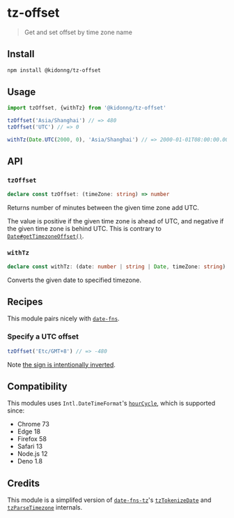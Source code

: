 # tz-offset

> Get and set offset by time zone name

## Install

```sh
npm install @kidonng/tz-offset
```

## Usage

```js
import tzOffset, {withTz} from '@kidonng/tz-offset'

tzOffset('Asia/Shanghai') // => 480
tzOffset('UTC') // => 0

withTz(Date.UTC(2000, 0), 'Asia/Shanghai') // => 2000-01-01T08:00:00.000Z
```

## API

### `tzOffset`

```ts
declare const tzOffset: (timeZone: string) => number
```

Returns number of minutes between the given time zone add UTC.

The value is positive if the given time zone is ahead of UTC, and negative if the given time zone is behind UTC. This is contrary to [`Date#getTimezoneOffset()`](https://developer.mozilla.org/docs/Web/JavaScript/Reference/Global_Objects/Date/getTimezoneOffset#negative_values_and_positive_values).

### `withTz`

<!-- prettier-ignore -->
```ts
declare const withTz: (date: number | string | Date, timeZone: string) => Date
```

Converts the given date to specified timezone.

## Recipes

This module pairs nicely with [`date-fns`](https://github.com/date-fns/date-fns).

### Specify a UTC offset

```js
tzOffset('Etc/GMT+8') // => -480
```

Note [the sign is intentionally inverted](https://en.wikipedia.org/wiki/Tz_database#Area).

## Compatibility

This modules uses `Intl.DateTimeFormat`'s [`hourCycle`](https://developer.mozilla.org/docs/Web/JavaScript/Reference/Global_Objects/Intl/DateTimeFormat/DateTimeFormat#hourcycle), which is supported since:

- Chrome 73
- Edge 18
- Firefox 58
- Safari 13
- Node.js 12
- Deno 1.8

## Credits

This module is a simplifed version of [`date-fns-tz`](https://github.com/marnusw/date-fns-tz)'s [`tzTokenizeDate`](https://github.com/marnusw/date-fns-tz/blob/0577249fb6c47ad7b6a84826e90d976dac9ab52e/src/_lib/tzTokenizeDate/index.js#L79-L88) and [`tzParseTimezone`](https://github.com/marnusw/date-fns-tz/blob/0577249fb6c47ad7b6a84826e90d976dac9ab52e/src/_lib/tzParseTimezone/index.js#L88-L97) internals.
